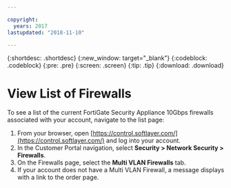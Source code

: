 ```yaml
---

copyright:
  years: 2017
lastupdated: "2018-11-10"

---
```


{:shortdesc: .shortdesc}
{:new_window: target="_blank"}
{:codeblock: .codeblock}
{:pre: .pre}
{:screen: .screen}
{:tip: .tip}
{:download: .download}

# View List of Firewalls
To see a list of the current FortiGate Security Appliance 10Gbps firewalls associated with your account, navigate to the list page:

1. From your browser, open [https://control.softlayer.com/](https://control.softlayer.com/) and log into your account.
2. In the Customer Portal navigation, select **Security > Network Security > Firewalls**.
3. On the Firewalls page, select the **Multi VLAN Firewalls** tab. 
4. If your account does not have a Multi VLAN Firewall, a message displays with a link to the order page. 